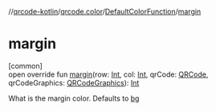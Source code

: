 //[qrcode-kotlin](../../../index.md)/[qrcode.color](../index.md)/[DefaultColorFunction](index.md)/[margin](margin.md)

# margin

[common]\
open override fun [margin](margin.md)(row: [Int](https://kotlinlang.org/api/latest/jvm/stdlib/kotlin-stdlib/kotlin/-int/index.html), col: [Int](https://kotlinlang.org/api/latest/jvm/stdlib/kotlin-stdlib/kotlin/-int/index.html), qrCode: [QRCode](../../qrcode/-q-r-code/index.md), qrCodeGraphics: [QRCodeGraphics](../../qrcode.render/-q-r-code-graphics/index.md)): [Int](https://kotlinlang.org/api/latest/jvm/stdlib/kotlin-stdlib/kotlin/-int/index.html)

What is the margin color. Defaults to [bg](bg.md)
